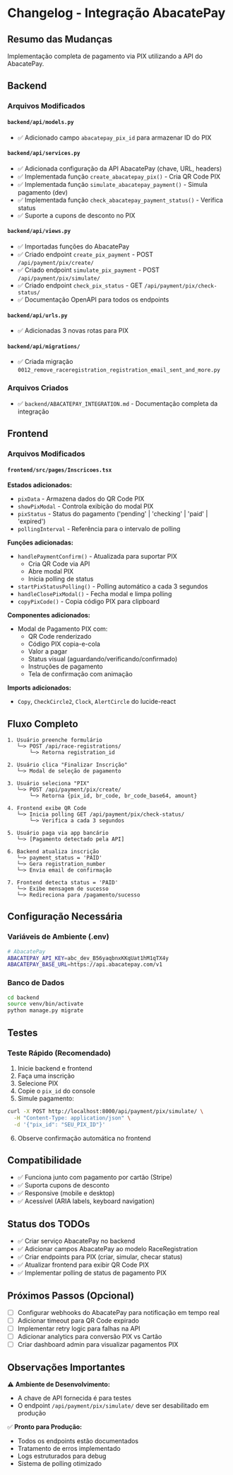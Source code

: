 # Changelog - Integração AbacatePay

## Resumo das Mudanças

Implementação completa de pagamento via PIX utilizando a API do AbacatePay.

## Backend

### Arquivos Modificados

#### `backend/api/models.py`
- ✅ Adicionado campo `abacatepay_pix_id` para armazenar ID do PIX

#### `backend/api/services.py`
- ✅ Adicionada configuração da API AbacatePay (chave, URL, headers)
- ✅ Implementada função `create_abacatepay_pix()` - Cria QR Code PIX
- ✅ Implementada função `simulate_abacatepay_payment()` - Simula pagamento (dev)
- ✅ Implementada função `check_abacatepay_payment_status()` - Verifica status
- ✅ Suporte a cupons de desconto no PIX

#### `backend/api/views.py`
- ✅ Importadas funções do AbacatePay
- ✅ Criado endpoint `create_pix_payment` - POST `/api/payment/pix/create/`
- ✅ Criado endpoint `simulate_pix_payment` - POST `/api/payment/pix/simulate/`
- ✅ Criado endpoint `check_pix_status` - GET `/api/payment/pix/check-status/`
- ✅ Documentação OpenAPI para todos os endpoints

#### `backend/api/urls.py`
- ✅ Adicionadas 3 novas rotas para PIX

#### `backend/api/migrations/`
- ✅ Criada migração `0012_remove_raceregistration_registration_email_sent_and_more.py`

### Arquivos Criados

- ✅ `backend/ABACATEPAY_INTEGRATION.md` - Documentação completa da integração

## Frontend

### Arquivos Modificados

#### `frontend/src/pages/Inscricoes.tsx`

**Estados adicionados:**
- `pixData` - Armazena dados do QR Code PIX
- `showPixModal` - Controla exibição do modal PIX
- `pixStatus` - Status do pagamento ('pending' | 'checking' | 'paid' | 'expired')
- `pollingInterval` - Referência para o intervalo de polling

**Funções adicionadas:**
- `handlePaymentConfirm()` - Atualizada para suportar PIX
  - Cria QR Code via API
  - Abre modal PIX
  - Inicia polling de status
- `startPixStatusPolling()` - Polling automático a cada 3 segundos
- `handleClosePixModal()` - Fecha modal e limpa polling
- `copyPixCode()` - Copia código PIX para clipboard

**Componentes adicionados:**
- Modal de Pagamento PIX com:
  - QR Code renderizado
  - Código PIX copia-e-cola
  - Valor a pagar
  - Status visual (aguardando/verificando/confirmado)
  - Instruções de pagamento
  - Tela de confirmação com animação

**Imports adicionados:**
- `Copy`, `CheckCircle2`, `Clock`, `AlertCircle` do lucide-react

## Fluxo Completo

```
1. Usuário preenche formulário
   └─> POST /api/race-registrations/
       └─> Retorna registration_id

2. Usuário clica "Finalizar Inscrição"
   └─> Modal de seleção de pagamento

3. Usuário seleciona "PIX"
   └─> POST /api/payment/pix/create/
       └─> Retorna {pix_id, br_code, br_code_base64, amount}

4. Frontend exibe QR Code
   └─> Inicia polling GET /api/payment/pix/check-status/
       └─> Verifica a cada 3 segundos

5. Usuário paga via app bancário
   └─> [Pagamento detectado pela API]

6. Backend atualiza inscrição
   └─> payment_status = 'PAID'
   └─> Gera registration_number
   └─> Envia email de confirmação

7. Frontend detecta status = 'PAID'
   └─> Exibe mensagem de sucesso
   └─> Redireciona para /pagamento/sucesso
```

## Configuração Necessária

### Variáveis de Ambiente (.env)

```bash
# AbacatePay
ABACATEPAY_API_KEY=abc_dev_B56yaqbnxKKqUat1hM1qTX4y
ABACATEPAY_BASE_URL=https://api.abacatepay.com/v1
```

### Banco de Dados

```bash
cd backend
source venv/bin/activate
python manage.py migrate
```

## Testes

### Teste Rápido (Recomendado)

1. Inicie backend e frontend
2. Faça uma inscrição
3. Selecione PIX
4. Copie o `pix_id` do console
5. Simule pagamento:
```bash
curl -X POST http://localhost:8000/api/payment/pix/simulate/ \
  -H "Content-Type: application/json" \
  -d '{"pix_id": "SEU_PIX_ID"}'
```
6. Observe confirmação automática no frontend

## Compatibilidade

- ✅ Funciona junto com pagamento por cartão (Stripe)
- ✅ Suporta cupons de desconto
- ✅ Responsive (mobile e desktop)
- ✅ Acessível (ARIA labels, keyboard navigation)

## Status dos TODOs

- ✅ Criar serviço AbacatePay no backend
- ✅ Adicionar campos AbacatePay ao modelo RaceRegistration
- ✅ Criar endpoints para PIX (criar, simular, checar status)
- ✅ Atualizar frontend para exibir QR Code PIX
- ✅ Implementar polling de status de pagamento PIX

## Próximos Passos (Opcional)

- [ ] Configurar webhooks do AbacatePay para notificação em tempo real
- [ ] Adicionar timeout para QR Code expirado
- [ ] Implementar retry logic para falhas na API
- [ ] Adicionar analytics para conversão PIX vs Cartão
- [ ] Criar dashboard admin para visualizar pagamentos PIX

## Observações Importantes

⚠️ **Ambiente de Desenvolvimento:**
- A chave de API fornecida é para testes
- O endpoint `/api/payment/pix/simulate/` deve ser desabilitado em produção

✅ **Pronto para Produção:**
- Todos os endpoints estão documentados
- Tratamento de erros implementado
- Logs estruturados para debug
- Sistema de polling otimizado


